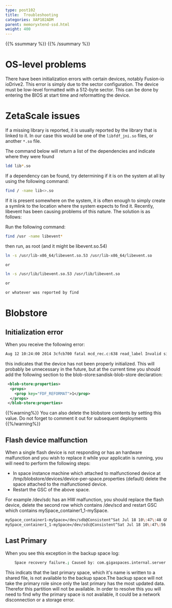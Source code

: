 ```yaml
---
type: post102
title:  Troubleshooting
categories: XAP102ADM
parent: memoryxtend-ssd.html
weight: 400
---
```


{{% ssummary %}}  {{% /ssummary %}}


#	OS-level problems

There have been initialization errors with certain devices, notably Fusion-io ioDrive2. This error is simply due to the sector configuration. The device must be low-level formatted with a 512-byte sector. This can be done by entering the BIOS at start time and reformatting the device.

#	ZetaScale issues

If a missing library is reported, it is usually reported by the library that is linked to it. In our case this would be one of the `libfdf_jni.so` files, or another `*.so` file.

The command below will return a list of the dependencies and indicate where they were found


```bash
ldd lib*.so
```

If a dependency can be found, try determining if it is on the system at all by using the following command:


```bash
find / -name lib<>.so
```

If it is present somewhere on the system, it is often enough to simply create a symlink to the location where the system expects to find it. Recently, libevent has been causing problems of this nature. The solution is as follows:

Run the following command:


```bash
find /usr -name libevent*
```

then run, as root (and it might be libevent.so.54)


```bash
ln -s /usr/lib-x86_64/libevent.so.53 /usr/lib-x86_64/libevent.so

or

ln -s /usr/lib/libevent.so.53 /usr/lib/libevent.so

or

or whatever was reported by find

```

#	Blobstore

## Initialization error

When you receive the following error:


```bash
Aug 12 10:24:00 2014 3cfcb700 fatal mcd_rec.c:638 read_label Invalid signature '' read from fd 0
```

this indicates that the device has not been properly initialized. This will probably be unnecessary in the future, but at the current time you should add the following section to the blob-store:sandisk-blob-store declaration:


```xml
 <blob-store:properties>
  <props>
    <prop key="FDF_REFORMAT">1</prop>
  </props>
 </blob-store:properties>
```

{{%warning%}}
You can also delete the blobstore contents by setting this value. Do not forget to comment it out for subsequent deployments
{{%/warning%}}

## Flash device malfunction

When a single flash device is not responding or has an hardware malfunction and you wish to replace it while your applicatin is running, you will need to perform the following steps:

- In space instance machine which attached to malfunctioned device at /tmp/blobstore/devices/device-per-space.properties (default) delete the space attached to the malfunctioned device.
- Restart the GSC of the above space.

For example /dev/sdc has an HW malfunction, you should replace the flash device, delete the second row which contains /dev/scd and restart GSC which contains mySpace_container1_1-mySpace.


```bash
mySpace_container1-mySpace=/dev/sdb@Consistent^Sat Jul 18 10\:47\:48 GMT+02\:00 2015
mySpace_container1_1-mySpace=/dev/sdc@Consistent^Sat Jul 18 10\:47\:56 GMT+02\:00 2015
```


## Last Primary

When you see this exception in the backup space log:


```bash
	Space recovery failure.; Caused by: com.gigaspaces.internal.server.space.recovery.direct_persistency.DirectPersistencyRecoveryException:
```

This indicats that the last primary space, which it's name is written to a shared file, is not available to the backup space.The backup space will not take the primary role since only the last primary has the most updated data. Therefor this partition will not be available. 
In order to resolve this you will need to find why the primary space is not available, it could be a network disconnection or a storage error.


